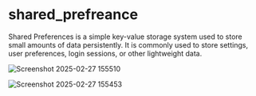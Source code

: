 # shared_prefreance

Shared Preferences is a simple key-value storage system used to store small amounts of data persistently. It is commonly used to store settings, user preferences, login sessions, or other lightweight data.

![Screenshot 2025-02-27 155510](https://github.com/user-attachments/assets/a3f9bc99-7647-4b54-a75d-3cd6bbe9e1c7)

![Screenshot 2025-02-27 155453](https://github.com/user-attachments/assets/246c88c0-be27-4581-9be3-d50eb92efd43)
